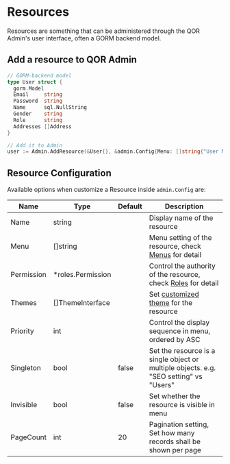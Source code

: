 # Resources

Resources are something that can be administered through the QOR Admin's user interface, often a GORM backend model.

## Add a resource to QOR Admin

```go
// GORM-backend model
type User struct {
  gorm.Model
  Email     string
  Password  string
  Name      sql.NullString
  Gender    string
  Role      string
  Addresses []Address
}

// Add it to Admin
user := Admin.AddResource(&User{}, &admin.Config{Menu: []string{"User Management"}})
```

## Resource Configuration

Available options when customize a Resource inside `admin.Config` are:

| Name       | Type              | Default | Description                                                                                         |
| ---        | ---               | ---     | ---                                                                                                 |
| Name       | string            |         | Display name of the resource                                                                        |
| Menu       | []string          |         | Menu setting of the resource, check [Menus](../admin/theming_and_customization.md#menus) for detail |
| Permission | *roles.Permission |         | Control the authority of the resource, check [Roles](../admin/authentication.md) for detail         |
| Themes     | []ThemeInterface  |         | Set [customized theme](../admin/theming_and_customization.md#themes) for the resource               |
| Priority   | int               |         | Control the display sequence in menu, ordered by ASC                                                |
| Singleton  | bool              | false   | Set the resource is a single object or multiple objects. e.g. "SEO setting" vs "Users"              |
| Invisible  | bool              | false   | Set whether the resource is visible in menu                                                         |
| PageCount  | int               | 20      | Pagination setting, Set how many records shall be shown per page                                    |
